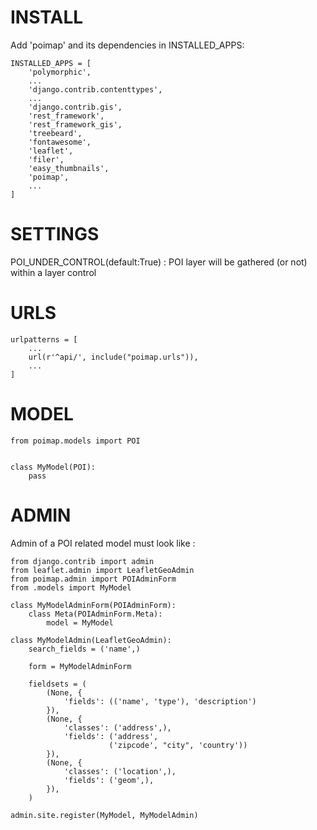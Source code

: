 
# INSTALL

Add 'poimap' and its dependencies in INSTALLED_APPS:

```
INSTALLED_APPS = [
    'polymorphic',
    ...
    'django.contrib.contenttypes',
    ...
    'django.contrib.gis',
    'rest_framework',
    'rest_framework_gis',
    'treebeard',
    'fontawesome',
    'leaflet',
    'filer',
    'easy_thumbnails',
    'poimap',
    ...
]
```

# SETTINGS

POI_UNDER_CONTROL(default:True) : POI layer will be gathered (or not) within a layer control

# URLS

```
urlpatterns = [
    ...
    url(r'^api/', include("poimap.urls")),
    ...
]
```

# MODEL
```
from poimap.models import POI


class MyModel(POI):
    pass
```

# ADMIN

Admin of a POI related model must look like :

```
from django.contrib import admin
from leaflet.admin import LeafletGeoAdmin
from poimap.admin import POIAdminForm
from .models import MyModel

class MyModelAdminForm(POIAdminForm):
    class Meta(POIAdminForm.Meta):
        model = MyModel

class MyModelAdmin(LeafletGeoAdmin):
    search_fields = ('name',)

    form = MyModelAdminForm

    fieldsets = (
        (None, {
            'fields': (('name', 'type'), 'description')
        }),
        (None, {
            'classes': ('address',),
            'fields': ('address',
                      ('zipcode', "city", 'country'))
        }),
        (None, {
            'classes': ('location',),
            'fields': ('geom',),
        }),
    )

admin.site.register(MyModel, MyModelAdmin)
```
